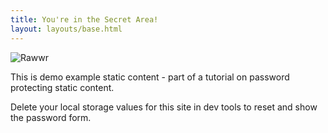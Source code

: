 ```yaml
---
title: You're in the Secret Area!
layout: layouts/base.html
---
```


![Rawwr](/img/dino.jpg)


This is demo example static content - part of a tutorial on password protecting static content.

Delete your local storage values for this site in dev tools to reset and show the password form.